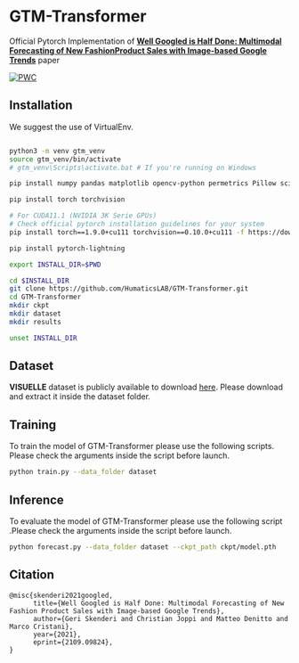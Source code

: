 # GTM-Transformer
Official Pytorch Implementation of [**Well Googled is Half Done: Multimodal Forecasting of New FashionProduct Sales with Image-based Google Trends**](https://arxiv.org/abs/2109.09824) paper

[![PWC](https://img.shields.io/endpoint.svg?url=https://paperswithcode.com/badge/well-googled-is-half-done-multimodal/new-product-sales-forecasting-on-visuelle)](https://paperswithcode.com/sota/new-product-sales-forecasting-on-visuelle?p=well-googled-is-half-done-multimodal)

## Installation

We suggest the use of VirtualEnv.

```bash

python3 -m venv gtm_venv
source gtm_venv/bin/activate
# gtm_venv\Scripts\activate.bat # If you're running on Windows

pip install numpy pandas matplotlib opencv-python permetrics Pillow scikit-image scikit-learn scipy tqdm transformers fairseq wandb

pip install torch torchvision

# For CUDA11.1 (NVIDIA 3K Serie GPUs)
# Check official pytorch installation guidelines for your system
pip install torch==1.9.0+cu111 torchvision==0.10.0+cu111 -f https://download.pytorch.org/whl/torch_stable.html

pip install pytorch-lightning

export INSTALL_DIR=$PWD

cd $INSTALL_DIR
git clone https://github.com/HumaticsLAB/GTM-Transformer.git
cd GTM-Transformer
mkdir ckpt
mkdir dataset
mkdir results

unset INSTALL_DIR
```

## Dataset

**VISUELLE** dataset is publicly available to download [here](https://forms.gle/cVGQAmxhHf7eRJ937). Please download and extract it inside the dataset folder.

## Training
To train the model of GTM-Transformer please use the following scripts. Please check the arguments inside the script before launch.

```bash
python train.py --data_folder dataset
```


## Inference
To evaluate the model of GTM-Transformer please use the following script .Please check the arguments inside the script before launch.

```bash
python forecast.py --data_folder dataset --ckpt_path ckpt/model.pth
```

## Citation
```
@misc{skenderi2021googled,
      title={Well Googled is Half Done: Multimodal Forecasting of New Fashion Product Sales with Image-based Google Trends}, 
      author={Geri Skenderi and Christian Joppi and Matteo Denitto and Marco Cristani},
      year={2021},
      eprint={2109.09824},
}
```
